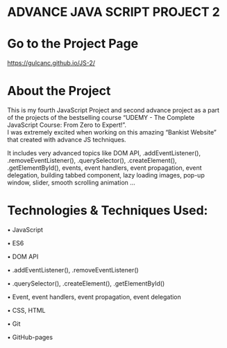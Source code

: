 # ADVANCE JAVA SCRIPT PROJECT 2

# Go to the Project Page
https://gulcanc.github.io/JS-2/

# About the Project
This is my fourth JavaScript Project and second advance project as a part of the projects of the bestselling course “UDEMY - The Complete JavaScript Course: From Zero to Expert!”.  
I was extremely excited when working on this amazing “Bankist Website” that created with advance JS techniques.

It includes very advanced topics like 
DOM API, .addEventListener(), .removeEventListener(), .querySelector(), .createElement(), .getElementById(),
events, event handlers, event propagation, event delegation, building tabbed component, lazy loading images,
pop-up window, slider, smooth scrolling animation ... 

# Technologies & Techniques Used:
•	JavaScript

•	ES6

•	DOM API

•	.addEventListener(), .removeEventListener()

•	.querySelector(), .createElement(), .getElementById()

•	Event, event handlers, event propagation, event delegation

•	CSS, HTML

•	Git

•	GitHub-pages
